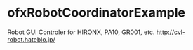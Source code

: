 ofxRobotCoordinatorExample
==========================

Robot GUI Controler for HIRONX, PA10, GR001, etc.
http://cvl-robot.hateblo.jp/
